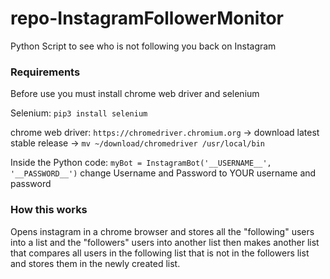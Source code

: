 # repo-InstagramFollowerMonitor
Python Script to see who is not following you back on Instagram

### Requirements

Before use you must install chrome web driver and selenium

Selenium: `pip3 install selenium`

chrome web driver: `https://chromedriver.chromium.org` -> download latest stable release -> `mv ~/download/chromedriver /usr/local/bin`

Inside the Python code: `myBot = InstagramBot('__USERNAME__', '__PASSWORD__')` change Username and Password to YOUR username and password

### How this works
Opens instagram in a chrome browser and stores all the "following" users into a list and the "followers" users into another list
then makes another list that compares all users in the following list that is not in the followers list and stores them in the newly
created list.